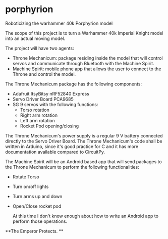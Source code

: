 # porphyrion
Roboticizing the warhammer 40k Porphyrion model

The scope of this project is to turn a Warhammer 40k Imperial Knight model into an actual moving model.

The project will have two agents:
- Throne Mechanicum: package residing inside the model that will control servos and communicate through Bluetooth with the Machine Spirit.
- Machine Spirit: mobile phone app that allows the user to connect to the Throne and control the model.

The Throne Mechanicum package has the following components:
- Adafruit ItsyBitsy nRF52840 Express
- Servo Driver Board PCA9685
- SG 9 servos with the following functions:
  - Torso rotation
  - Right arm rotation
  - Left arm rotation
  - Rocket Pod opening/closing

The Throne Mechanicum's power supply is a regular 9 V battery connected directly to the Servo Driver Board.
The Throne Mechanicum's code shall be written in Arduino, since it's good practice for C and it has more documentation
available compared to CircuitPy.

The Machine Spirit will be an Android based app that will send packages to the Throne Mechanicum to 
perform the following functionalities:
- Rotate Torso
- Turn on/off lights
- Turn arms up and down
- Open/Close rocket pod

  At this time I don't know enough about how to write an Android app to perform those operations.

**The Emperor Protects. **
